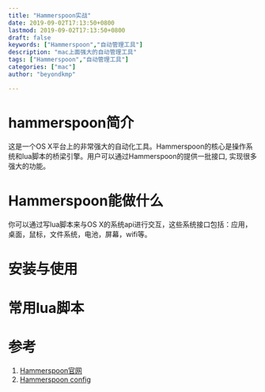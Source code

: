 ```yaml
---
title: "Hammerspoon实战"
date: 2019-09-02T17:13:50+0800
lastmod: 2019-09-02T17:13:50+0800
draft: false
keywords: ["Hammerspoon","自动管理工具"]
description: "mac上面强大的自动管理工具"
tags: ["Hammerspoon","自动管理工具"]
categories: ["mac"]
author: "beyondkmp"

---
```

# hammerspoon简介

这是一个OS X平台上的非常强大的自动化工具。Hammerspoon的核心是操作系统和lua脚本的桥梁引擎。用户可以通过Hammerspoon的提供一批接口, 实现很多强大的功能。

# Hammerspoon能做什么

你可以通过写lua脚本来与OS X的系统api进行交互，这些系统接口包括：应用，桌面，鼠标，文件系统，电池，屏幕，wifi等。

<!--more-->

# 安装与使用

# 常用lua脚本

# 参考
1. [Hammerspoon官网](http://www.hammerspoon.org/)
2. [Hammerspoon config](https://github.com/beyondkmp/hammerspoon)
